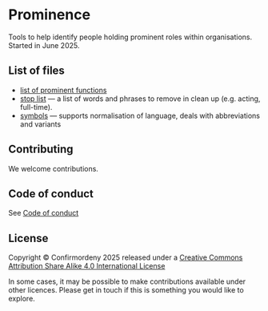 # Prominence
Tools to help identify people holding prominent roles within organisations.
Started in June 2025.

## List of files
* [list of prominent functions](list_of_prominent_functions.yaml)
* [stop list](prominence_stop_list.yaml) — a list of words and phrases to remove in clean up (e.g. acting, full-time).
* [symbols](prominence_symbols.yaml) — supports normalisation of language, deals with abbreviations and variants

## Contributing

We welcome contributions.

## Code of conduct
See [Code of conduct](CODE_OF_CONDUCT.md)

## License
Copyright © Confirmordeny 2025 released under a [Creative Commons Attribution Share Alike 4.0 International License](LICENSE.md)

In some cases, it may be possible to make contributions available under other licences. Please get in touch if this is something 
you would like to explore.

